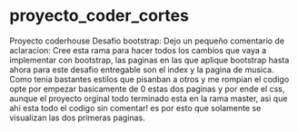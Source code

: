 # proyecto_coder_cortes
Proyecto coderhouse 
Desafio bootstrap:
Dejo un pequeño comentario de aclaracion: Cree esta rama para hacer todos los cambios que vaya a implementar con bootstrap, las paginas en las que aplique bootstrap 
hasta ahora para este desafio entregable son el index y la pagina de musica. Como tenia bastantes estilos que pisanban a otros y me rompian el codigo opte por empezar
basicamente de 0 estas dos paginas y por ende el css, aunque el proyecto orginal todo terminado esta en la rama master, asi que ahi esta todo el codigo sin comentar!
es por esto que solamente se visualizan las dos primeras paginas.
